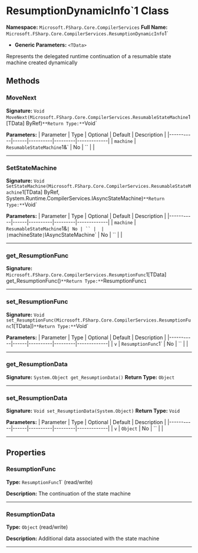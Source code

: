 # ResumptionDynamicInfo`1 Class

**Namespace:** `Microsoft.FSharp.Core.CompilerServices`
**Full Name:** `Microsoft.FSharp.Core.CompilerServices.ResumptionDynamicInfo`1`
- **Generic Parameters:** `<TData>`

Represents the delegated runtime continuation of a resumable state machine created dynamically

## Methods

### MoveNext

**Signature:** `Void MoveNext(Microsoft.FSharp.Core.CompilerServices.ResumableStateMachine`1[TData] ByRef)`
**Return Type:** `Void`

**Parameters:**
| Parameter | Type | Optional | Default | Description |
|-----------|------|----------|---------|-------------|
| `machine` | `ResumableStateMachine`1&` | No | `` |  |

---

### SetStateMachine

**Signature:** `Void SetStateMachine(Microsoft.FSharp.Core.CompilerServices.ResumableStateMachine`1[TData] ByRef, System.Runtime.CompilerServices.IAsyncStateMachine)`
**Return Type:** `Void`

**Parameters:**
| Parameter | Type | Optional | Default | Description |
|-----------|------|----------|---------|-------------|
| `machine` | `ResumableStateMachine`1&` | No | `` |  |
| `machineState` | `IAsyncStateMachine` | No | `` |  |

---

### get_ResumptionFunc

**Signature:** `Microsoft.FSharp.Core.CompilerServices.ResumptionFunc`1[TData] get_ResumptionFunc()`
**Return Type:** `ResumptionFunc`1`

---

### set_ResumptionFunc

**Signature:** `Void set_ResumptionFunc(Microsoft.FSharp.Core.CompilerServices.ResumptionFunc`1[TData])`
**Return Type:** `Void`

**Parameters:**
| Parameter | Type | Optional | Default | Description |
|-----------|------|----------|---------|-------------|
| `v` | `ResumptionFunc`1` | No | `` |  |

---

### get_ResumptionData

**Signature:** `System.Object get_ResumptionData()`
**Return Type:** `Object`

---

### set_ResumptionData

**Signature:** `Void set_ResumptionData(System.Object)`
**Return Type:** `Void`

**Parameters:**
| Parameter | Type | Optional | Default | Description |
|-----------|------|----------|---------|-------------|
| `v` | `Object` | No | `` |  |

---

## Properties

### ResumptionFunc

**Type:** `ResumptionFunc`1` (read/write)

**Description:** The continuation of the state machine

---

### ResumptionData

**Type:** `Object` (read/write)

**Description:** Additional data associated with the state machine

---